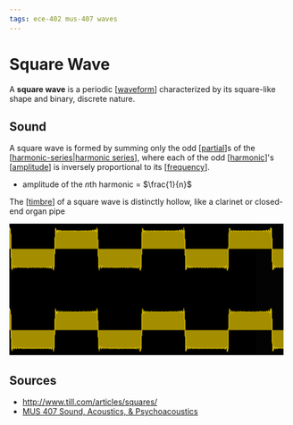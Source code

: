 ```yaml
---
tags: ece-402 mus-407 waves
---
```


# Square Wave

A **square wave** is a periodic [[waveform]] characterized by its square-like shape and binary, discrete nature.

## Sound

A square wave is formed by summing only the odd [[partial]]s of the [[harmonic-series|harmonic series]], where each of the odd [[harmonic]]'s [[amplitude]] is inversely proportional to its [[frequency]].

- amplitude of the $n$th harmonic = $\frac{1}{n}$

The [[timbre]] of a square wave is distinctly hollow, like a clarinet or closed-end organ pipe

![Square wave in the time domain](../public/attachments/square-wave-time-domain.png)

## Sources

- <http://www.till.com/articles/squares/>
- [MUS 407 Sound, Acoustics, & Psychoacoustics](https://prezi.com/view/ZcqvwosFJCFJQtQrbP75/)

[//begin]: # "Autogenerated link references for markdown compatibility"
[waveform]: waveform "Waveform"
[partial]: partial "Partial"
[harmonic-series|harmonic series]: harmonic-series "Harmonic Series"
[harmonic]: harmonic "Harmonic"
[amplitude]: amplitude "Amplitude"
[frequency]: frequency "Frequency"
[timbre]: timbre "Timbre"
[//end]: # "Autogenerated link references"
